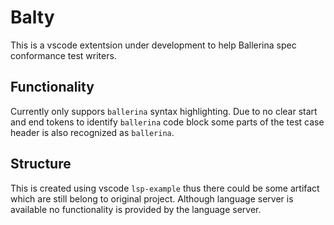 # Balty

This is a vscode extentsion under development to help Ballerina spec conformance test writers.

## Functionality

Currently only suppors `ballerina` syntax highlighting. Due to no clear start and end tokens to identify `ballerina` code block some parts of the test case header is also recognized as `ballerina`.

## Structure

This is created using vscode `lsp-example` thus there could be some artifact which are still belong to original project. Although language server is available no functionality is provided by the language server.
